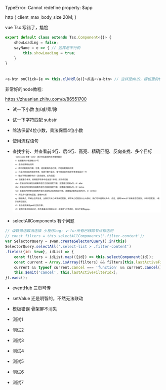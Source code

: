 TypeError: Cannot redefine property: $app

http {
    client_max_body_size 20M;
}

vue Tsx 写错了，尴尬
``` js
export default class extends Tsx.Component<{}> {
    showLoading = false;
    sayName = e => { // 这样是不行的
        this.showLoading = true;
    }
}


<a-btn onClick={e => this.clkHdl(e)}>点击</a-btn> // 这样是ok的，模板里的this绑定正确
```
非常好的node教程:

https://zhuanlan.zhihu.com/p/86551700

- 试一下小数 加/减/乘/除
- 试一下字符匹配 substr
- 除法保留4位小数，乘法保留4位小数
- 使用流程语句
- 查找字符、并查看前4行、后4行、高亮、精确匹配、反向查找、多个目标
![](2019-11-04-01-13-23.png)

- selectAllComponents 有个问题
``` js
// 级联筛选取消选择 小程序bug: v-for所有已移除节点都选到
// const filters = this.selectAllComponents('.filter-content');
var SelectorQuery = swan.createSelectorQuery().in(this)
SelectorQuery.selectAll('.select-list > .filter-content')
.fields({id: true}, idList => {
    const filters = idList.map(({id}) => this.selectComponent(id));
    const current = Array.isArray(filters) && filters[this.lastActiveFilterIdx];
    current && typeof current.cancel === 'function' && current.cancel();
    this.$emit('cancel', this.lastActiveFilterIdx);
}).exec();
```

- eventHub 三页可传

- setValue 还是明智的，不然无法联动

- 模板错误 骨架屏不消失

- 测试1

- 测试2

- 测试3

- 测试4

- 测试5

- 测试6

- 测试7